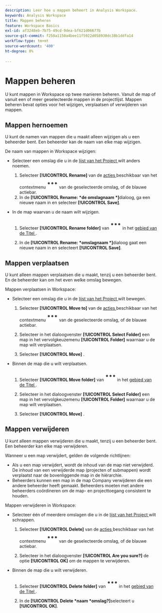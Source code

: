 ```yaml
---
description: Leer hoe u mappen beheert in Analysis Workspace.
keywords: Analysis Workspace
title: Mappen beheren
feature: Workspace Basics
exl-id: af3248eb-7b75-49cd-9dea-bf621d06677b
source-git-commit: f258a1150a4bee11f5922d058930dc38b1ddfa14
workflow-type: tm+mt
source-wordcount: '400'
ht-degree: 0%

---
```


# Mappen beheren

U kunt mappen in Workspace op twee manieren beheren. Vanuit de map of vanuit een of meer geselecteerde mappen in de projectlijst. Mappen beheren bevat opties voor het wijzigen, verplaatsen of verwijderen van mappen.

## Mappen hernoemen

U kunt de namen van mappen die u maakt alleen wijzigen als u een beheerder bent. Een beheerder kan de naam van elke map wijzigen.

De naam van mappen in Workspace wijzigen:

* Selecteer een omslag die u in de [ lijst van het Project ](/help/analyze/analysis-workspace/build-workspace-project/freeform-overview.md#project-list) wilt anders noemen.

   1. Selecteer **[!UICONTROL Rename]** van de [ acties ](/help/analyze/analysis-workspace/build-workspace-project/freeform-overview.md#actions) beschikbaar van het contextmenu ![ Meer ](/help/assets/icons/More.svg) van de geselecteerde omslag, of de blauwe actiebar.
   1. In de **[!UICONTROL Rename: *de omslagnaam *]**&#x200B;dialoog, ga een nieuwe naam in en selecteer **[!UICONTROL Save]**.

* In de map waarvan u de naam wilt wijzigen.

   1. Selecteer **[!UICONTROL Rename folder]** van ![ Meer ](/help/assets/icons/More.svg) in het [ gebied van de Titel ](/help/analyze/analysis-workspace/build-workspace-project/freeform-overview.md#title-area).

   1. In de **[!UICONTROL Rename: *omslagnaam *]**&#x200B;dialoog gaat een nieuwe naam in en selecteert **[!UICONTROL Save]**.


## Mappen verplaatsen

U kunt alleen mappen verplaatsen die u maakt, tenzij u een beheerder bent. En de beheerder kan om het even welke omslag bewegen.

Mappen verplaatsen in Workspace:

* Selecteer een omslag die u in de [ lijst van het Project ](/help/analyze/analysis-workspace/build-workspace-project/freeform-overview.md#project-list) wilt bewegen.

   1. Selecteer **[!UICONTROL Move to]** van de [ acties ](/help/analyze/analysis-workspace/build-workspace-project/freeform-overview.md#actions) beschikbaar van het contextmenu ![ Meer ](/help/assets/icons/More.svg) van de geselecteerde omslag, of de blauwe actiebar.
   1. Selecteer in het dialoogvenster **[!UICONTROL Select Folder]** een map in het vervolgkeuzemenu **[!UICONTROL Folder]** waarnaar u de map wilt verplaatsen.

   1. Selecteer **[!UICONTROL Move]** .

* Binnen de map die u wilt verplaatsen.

   1. Selecteer **[!UICONTROL Move folder]** van ![ Meer ](/help/assets/icons/More.svg) in het [ gebied van de Titel ](/help/analyze/analysis-workspace/build-workspace-project/freeform-overview.md#title-area).

   1. Selecteer in het dialoogvenster **[!UICONTROL Select Folder]** een map in het vervolgkeuzemenu **[!UICONTROL Folder]** waarnaar u de map wilt verplaatsen.

   1. Selecteer **[!UICONTROL Move]** .


## Mappen verwijderen

U kunt alleen mappen verwijderen die u maakt, tenzij u een beheerder bent. Een beheerder kan elke map verwijderen.

Wanneer u een map verwijdert, gelden de volgende richtlijnen:

* Als u een map verwijdert, wordt de inhoud van de map niet verwijderd. De inhoud van een verwijderde map (projecten of submappen) wordt verplaatst naar de bovenliggende map in de hiërarchie.
* Beheerders kunnen een map in de map Company verwijderen die een andere beheerder heeft gemaakt. Beheerders moeten met andere beheerders coördineren om de map- en projecttoegang consistent te houden.

Mappen verwijderen in Workspace:

* Selecteer één of meerdere omslagen die u in de [ lijst van het Project ](/help/analyze/analysis-workspace/build-workspace-project/freeform-overview.md#project-list) wilt schrappen.

   1. Selecteer **[!UICONTROL Delete]** van de [ acties ](/help/analyze/analysis-workspace/build-workspace-project/freeform-overview.md#actions) beschikbaar van het contextmenu ![ Meer ](/help/assets/icons/More.svg) van de geselecteerde omslag, of de blauwe actiebar.

   1. Selecteer in het dialoogvenster **[!UICONTROL Are you sure?]** de optie **[!UICONTROL OK]** om de mappen te verwijderen.

* Binnen de map die u wilt verwijderen.

   1. Selecteer **[!UICONTROL Delete folder]** van ![ Meer ](/help/assets/icons/More.svg) in het [ gebied van de Titel ](/help/analyze/analysis-workspace/build-workspace-project/freeform-overview.md#title-area).

   1. In de **[!UICONTROL Delete *naam *omslag?]**&#x200B;selecteert u **[!UICONTROL OK]**.


<!-- 
# Delete Folders 

You can delete folders that you create.

**Guidelines**

*  Deleting a folder does not delete the contents of the folder. The contents of a deleted folder (projects or sub-folders) are moved to the immediate folder above in the folder hierarchy.
*  Admins can delete a folder within the Company folder that another admin created. Admins may need to coordinate with other Admins to keep folder and project access consistent. See [About Folders in Analytics](/help/analyze/analysis-workspace/build-workspace-project/workspace-folders/about-folders.md)

To delete a folder

1.  Click the **…** ellipsis icon in the top-right.

    ![](/help/analyze/analysis-workspace/build-workspace-project/assets/select-delete-folder.png)
 
2.  Select **Delete folder**.
 
    A confirmation notification indicates that the folder was deleted.

    ![](/help/analyze/analysis-workspace/build-workspace-project/assets/deleted-folder.png)

-->